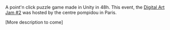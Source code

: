 A point'n click puzzle game made in Unity in 48h. This event, the [Digital Art Jam #2](https://itch.io/jam/digitalartjam2) was hosted by the centre pompidou in Paris.

[More description to come]

